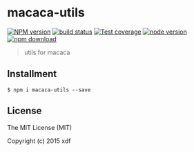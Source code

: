 # macaca-utils

[![NPM version][npm-image]][npm-url]
[![build status][travis-image]][travis-url]
[![Test coverage][coveralls-image]][coveralls-url]
[![node version][node-image]][node-url]
[![npm download][download-image]][download-url]

[npm-image]: https://img.shields.io/npm/v/macaca-utils.svg?style=flat-square
[npm-url]: https://npmjs.org/package/macaca-utils
[travis-image]: https://img.shields.io/travis/macacajs/macaca-utils.svg?style=flat-square
[travis-url]: https://travis-ci.org/macacajs/macaca-utils
[coveralls-image]: https://img.shields.io/coveralls/macacajs/macaca-utils.svg?style=flat-square
[coveralls-url]: https://coveralls.io/r/macacajs/macaca-utils?branch=master
[node-image]: https://img.shields.io/badge/node.js-%3E=_0.10-green.svg?style=flat-square
[node-url]: http://nodejs.org/download/
[download-image]: https://img.shields.io/npm/dm/macaca-utils.svg?style=flat-square
[download-url]: https://npmjs.org/package/macaca-utils

> utils for macaca

## Installment

```shell
$ npm i macaca-utils --save
```

## License

The MIT License (MIT)

Copyright (c) 2015 xdf
